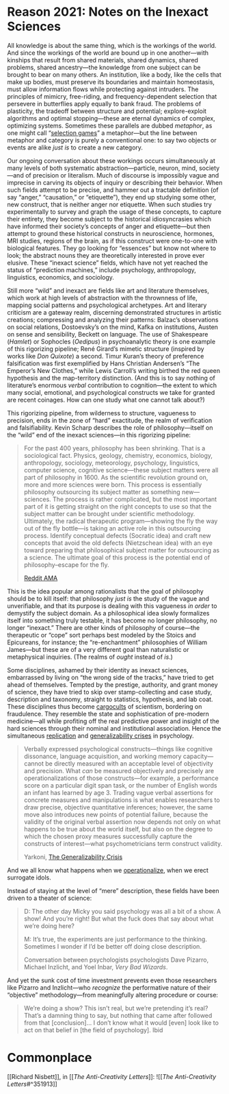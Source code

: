 # Reason 2021: Notes on the Inexact Sciences
All knowledge is about the same thing, which is the workings of the world. And since the workings of the world are bound up in one another—with kinships that result from shared materials, shared dynamics, shared problems, shared ancestry—the knowledge from one subject can be brought to bear on many others. An institution, like a body, like the cells that make up bodies, must preserve its boundaries and maintain homeostasis, must allow information flows while protecting against intruders. The principles of mimicry, free-riding, and frequency-dependent selection that persevere in butterflies apply equally to bank fraud. The problems of plasticity, the tradeoff between structure and potential; explore-exploit algorithms and optimal stopping—these are eternal dynamics of complex, optimizing systems. Sometimes these parallels are dubbed _metaphor_, as one might call “[selection games](https://suspendedreason.com/2021/05/28/selection-games/)” a metaphor—but the line between metaphor and category is purely a conventional one: to say two objects or events are alike _just is_ to create a new category.

Our ongoing conversation about these workings occurs simultaneously at many levels of both systematic abstraction—particle, neuron, mind, society—and of precision or literalism. Much of discourse is impossibly vague and imprecise in carving its objects of inquiry or describing their behavior. When such fields attempt to be precise, and hammer out a tractable definition (of say “anger,” “causation,” or “etiquette”), they end up studying some other, new construct, that is neither anger nor etiquette. When such studies try experimentally to survey and graph the usage of these concepts, to capture their entirety, they become subject to the historical idiosyncrasies which have informed their society’s concepts of anger and etiquette—but then attempt to ground these historical constructs in neuroscience, hormones, MRI studies, regions of the brain, as if this construct were one-to-one with biological features. They go looking for “essences” but know not where to look; the abstract nouns they are theoretically interested in prove ever elusive. These “inexact science” fields, which have not yet reached the status of “prediction machines,” include psychology, anthropology, linguistics, economics, and sociology.

Still more “wild” and inexact are fields like art and literature themselves, which work at high levels of abstraction with the thrownness of life, mapping social patterns and psychological archetypes. Art and literary criticism are a gateway realm, discerning demonstrated structures in artistic creations; compressing and analyzing their patterns: Balzac’s observations on social relations, Dostoevsky’s on the mind, Kafka on institutions, Austen on sense and sensibility, Beckett on language. The use of Shakespeare (_Hamlet_) or Sophocles (_Oedipus_) in psychoanalytic theory is one example of this rigorizing pipeline; René Girard’s mimetic structure (inspired by works like _Don Quixote_) a second. Timur Kuran’s theory of preference falsification was first exemplified by Hans Christian Andersen’s “The Emperor’s New Clothes,” while Lewis Carroll’s writing birthed the red queen hypothesis and the map-territory distinction. (And this is to say nothing of literature’s enormous _verbal_ contribution to cognition—the extent to which many social, emotional, and psychological constructs we take for granted are recent coinages. How can one study what one cannot talk about?)

This rigorizing pipeline, from wilderness to structure, vagueness to precision, ends in the zone of “hard” exactitude, the realm of verification and falsifiability. Kevin Scharp describes the role of philosophy—itself on the “wild” end of the inexact sciences—in this rigorizing pipeline:

> For the past 400 years, philosophy has been shrinking. That is a sociological fact. Physics, geology, chemistry, economics, biology, anthropology, sociology, meteorology, psychology, linguistics, computer science, cognitive science—these subject matters were all part of philosophy in 1600. As the scientific revolution ground on, more and more sciences were born. This process is essentially philosophy outsourcing its subject matter as something new—sciences. The process is rather complicated, but the most important part of it is getting straight on the right concepts to use so that the subject matter can be brought under scientific methodology. Ultimately, the radical therapeutic program—showing the fly the way out of the fly bottle—is taking an active role in this outsourcing process. Identify conceptual defects (Socratic idea) and craft new concepts that avoid the old defects (Nietzschean idea) with an eye toward preparing that philosophical subject matter for outsourcing as a science. The ultimate goal of this process is the potential end of philosophy–escape for the fly.
> 
> [Reddit AMA](https://www.reddit.com/r/philosophy/comments/3pen67/week_16_conceptual_engineering/)

This is the idea popular among rationalists that the goal of philosophy should be to kill itself: that philosophy _just is_ the study of the vague and unverifiable, and that its purpose is dealing with this vagueness _in order_ to demystify the subject domain. As a philosophical idea slowly formalizes itself into something truly testable, it has become no longer philosophy, no longer “inexact.” There are other kinds of philosophy of course—the therapeutic or “cope” sort perhaps best modeled by the Stoics and Epicureans, for instance; the “re-enchantment” philosophies of William James—but these are of a very different goal than naturalistic or metaphysical inquiries. (The realms of _ought_ instead of _is_.)

Some disciplines, ashamed by their identity as inexact sciences, embarrassed by living on “the wrong side of the tracks,” have tried to get ahead of themselves. Tempted by the prestige, authority, and grant money of science, they have tried to skip over stamp-collecting and case study, description and taxonomy, straight to statistics, hypothesis, and lab coat. These disciplines thus become [cargocults](https://calteches.library.caltech.edu/51/2/CargoCult.htm) of scientism, bordering on fraudulence. They resemble the state and sophistication of pre-modern medicine—all while profiting off the real predictive power and insight of the hard sciences through their nominal and institutional association. Hence the simultaneous [replication](https://www.theatlantic.com/science/archive/2018/11/psychologys-replication-crisis-real/576223/) and [generalizability crises](https://psyarxiv.com/jqw35/) in psychology.

> Verbally expressed psychological constructs—things like cognitive dissonance, language acquisition, and working memory capacity—cannot be directly measured with an acceptable level of objectivity and precision. What _can_ be measured objectively and precisely are operationalizations of those constructs—for example, a performance score on a particular digit span task, or the number of English words an infant has learned by age 3. Trading vague verbal assertions for concrete measures and manipulations is what enables researchers to draw precise, objective quantitative inferences; however, the same move also introduces new points of potential failure, because the validity of the original verbal assertion now depends not only on what happens to be true about the world itself, but also on the degree to which the chosen proxy measures successfully capture the constructs of interest—what psychometricians term construct validity.
> 
> Yarkoni, [The Generalizability Crisis](https://psyarxiv.com/jqw35/)

And we all know what happens when we [operationalize](https://suspendedreason.com/2021/07/22/surrogation-overview/), when we erect surrogate idols.

Instead of staying at the level of “mere” description, these fields have been driven to a theater of science:

> D: The other day Micky you said psychology was all a bit of a show. A show! And you’re right! But what the fuck does that say about what we’re doing here?
> 
> M: It’s true, the experiments are just performance to the thinking. Sometimes I wonder if I’d be better off doing close description.
> 
> Conversation between psychologists psychologists Dave Pizarro, Michael Inzlicht, and Yoel Inbar, _Very Bad Wizards_.

And yet the sunk cost of time investment prevents even those researchers like Pizarro and Inzlicht—who _recognize_ the performative nature of their “objective” methodology—from meaningfully altering procedure or course:

> We’re doing a show? This isn’t real, but we’re pretending it’s real? That’s a damning thing to say, but nothing that came after followed from that [conclusion]… I don’t know what it would [even] look like to act on that belief in [the field of psychology].
> Ibid

# Commonplace

[[Richard Nisbett]], in [[_The Anti-Creativity Letters_]]: 
![[_The Anti-Creativity Letters_#^351913]]